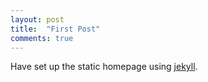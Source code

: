 ```yaml
---
layout: post
title:  "First Post"
comments: true
---
```


Have set up the static homepage using [jekyll](https://github.com/vivkul/vivkul.github.io). 
